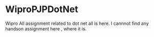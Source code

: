 # WiproPJPDotNet
Wipro All assignment related to dot net all is here.
I cannnot find any handson assignment here , where it is.
